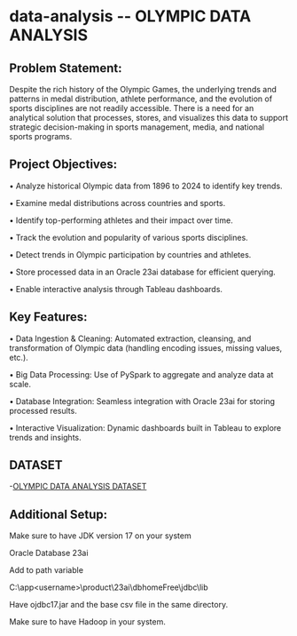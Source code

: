 # data-analysis -- OLYMPIC DATA ANALYSIS

## Problem Statement:
Despite the rich history of the Olympic Games, the underlying trends and patterns in medal distribution, athlete performance, and the evolution of sports disciplines are not readily accessible. There is a need for an analytical solution that processes, stores, and visualizes this data to support strategic decision-making in sports management, media, and national sports programs.
## Project Objectives:
•	Analyze historical Olympic data from 1896 to 2024 to identify key trends.

•	Examine medal distributions across countries and sports.

•	Identify top-performing athletes and their impact over time.

•	Track the evolution and popularity of various sports disciplines.

•	Detect trends in Olympic participation by countries and athletes.

•	Store processed data in an Oracle 23ai database for efficient querying.

•	Enable interactive analysis through Tableau dashboards.
## Key Features:
•	Data Ingestion & Cleaning: Automated extraction, cleansing, and transformation of Olympic data (handling encoding issues, missing values, etc.).

•	Big Data Processing: Use of PySpark to aggregate and analyze data at scale.

•	Database Integration: Seamless integration with Oracle 23ai for storing processed results.

•	Interactive Visualization: Dynamic dashboards built in Tableau to explore trends and insights.
## DATASET
-<a href="https://github.com/2005Vartika/data-analysis/blob/main/olympics_1896_2024.csv">OLYMPIC DATA ANALYSIS DATASET </a>
## Additional Setup:
Make sure to have JDK version 17 on your system

Oracle Database 23ai

Add to path variable

C:\app\<username>\product\23ai\dbhomeFree\jdbc\lib

Have ojdbc17.jar and the base csv file in the same directory.

Make sure to have Hadoop in your system.



